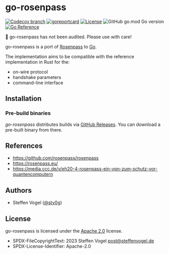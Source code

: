 # go-rosenpass

<!-- [![GitHub Workflow Status](https://img.shields.io/github/actions/workflow/status/cunicu/go-rosenpass/test.yaml?style=flat-square)](https://github.com/cunicu/go-rosenpass/actions) -->
[![Codecov branch](https://img.shields.io/codecov/c/github/cunicu/go-rosenpass/main?style=flat-square&token=xUGG2iEsuQ)](https://app.codecov.io/gh/cunicu/go-rosenpass/tree/main)
[![goreportcard](https://goreportcard.com/badge/github.com/cunicu/go-rosenpass?style=flat-square)](https://goreportcard.com/report/github.com/cunicu/go-rosenpass)
[![License](https://img.shields.io/badge/license-Apache%202.0-blue?style=flat-square)](https://github.com/cunicu/go-rosenpass/blob/main/LICENSES/Apache-2.0.txt)
![GitHub go.mod Go version](https://img.shields.io/github/go-mod/go-version/cunicu/go-rosenpass?style=flat-square)
[![Go Reference](https://pkg.go.dev/badge/github.com/cunicu/go-rosenpass.svg)](https://pkg.go.dev/github.com/cunicu/go-rosenpass)

🚧 go-rosenpass has not been audited. Please use with care!

go-rosenpass is a port of [Rosenpass](https://github.com/rosenpass/rosenpass) to [Go](https://go.dev/).

The implementation aims to be compatible with the reference implementation in Rust for the:
- on-wire protocol
- handshake parameters
- command-line interface

## Installation

### Pre-build binaries

_go-rosenpass_ distributes builds via [GitHub Releases](https://github.com/cunicu/go-rosenpass/releases).
You can download a pre-built binary from there.

## References

- <https://github.com/rosenpass/rosenpass>
- <https://rosenpass.eu/>
- <https://media.ccc.de/v/eh20-4-rosenpass-ein-vpn-zum-schutz-vor-quantencomputern>

## Authors

- Steffen Vogel ([@stv0g](https://github.com/stv0g))

## License

go-rosenpass is licensed under the [Apache 2.0](./LICENSE) license.

- SPDX-FileCopyrightText: 2023 Steffen Vogel <post@steffenvogel.de>
- SPDX-License-Identifier: Apache-2.0